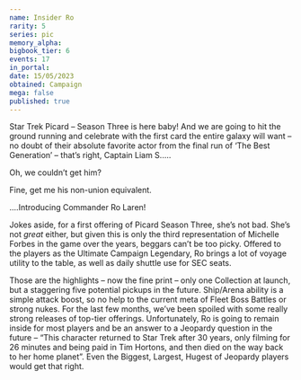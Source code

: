 ```yaml
---
name: Insider Ro
rarity: 5
series: pic
memory_alpha:
bigbook_tier: 6
events: 17
in_portal:
date: 15/05/2023
obtained: Campaign
mega: false
published: true
---
```


Star Trek Picard – Season Three is here baby!  And we are going to hit the ground running and celebrate with the first card the entire galaxy will want – no doubt of their absolute favorite actor from the final run of ‘The Best Generation’ – that’s right, Captain Liam S.....

Oh, we couldn’t get him?

Fine, get me his non-union equivalent.

....Introducing Commander Ro Laren! 

Jokes aside, for a first offering of Picard Season Three, she’s not bad.  She’s not *great* either, but given this is only the third representation of Michelle Forbes in the game over the years, beggars can’t be too picky.  Offered to the players as the Ultimate Campaign Legendary, Ro brings a lot of voyage utility to the table, as well as daily shuttle use for SEC seats.  

Those are the highlights – now the fine print – only one Collection at launch, but a staggering five potential pickups in the future.  Ship/Arena ability is a simple attack boost, so no help to the current meta of Fleet Boss Battles or strong nukes.  For the last few months, we’ve been spoiled with some really strong releases of top-tier offerings.  Unfortunately, Ro is going to remain inside for most players and be an answer to a Jeopardy question in the future – “This character returned to Star Trek after 30 years, only filming for 26 minutes and being paid in Tim Hortons, and then died on the way back to her home planet”.  Even the Biggest, Largest, Hugest of Jeopardy players would get that right.
